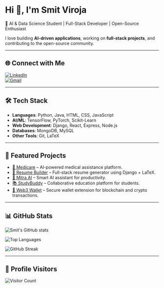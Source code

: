 # Hi 👋, I'm Smit Viroja  
🚀 AI & Data Science Student | Full-Stack Developer | Open-Source Enthusiast  

I love building **AI-driven applications**, working on **full-stack projects**, and contributing to the open-source community.  

---

## 🌐 Connect with Me  

[![LinkedIn](https://img.shields.io/badge/LinkedIn-0077B5?style=for-the-badge&logo=linkedin&logoColor=white)](https://www.linkedin.com/in/smit-viroja-16704a338)  
[![Gmail](https://img.shields.io/badge/Email-D14836?style=for-the-badge&logo=gmail&logoColor=white)](mailto:smitviroja1234@gmail.com)  

---

## 🛠️ Tech Stack  
- **Languages**: Python, Java, HTML, CSS, JavaScript  
- **AI/ML**: TensorFlow, PyTorch, Scikit-Learn  
- **Web Development**: Django, React, Express, Node.js  
- **Databases**: MongoDB, MySQL  
- **Other Tools**: Git, LaTeX  

---

## 🚀 Featured Projects  
- [💊 Medicare](https://github.com/smitviroja14/Medicare) – AI-powered medical assistance platform.  
- [📄 Resume Builder](https://github.com/RajPatel676/resumebuilder) – Full-stack resume generator using Django + LaTeX.  
- [🤖 Mitra AI](https://github.com/smitviroja14/Mitra-AI-Blockchain-Smart-Wallet-AI-Chatbot) – Smart AI assistant for productivity.  
- [📚 StudyBuddy](https://github.com/Jay4h/studybuddy) – Collaborative education platform for students.  
- [👛 Web3 Wallet](https://github.com/smitviroja14/Web3Wallet) – Secure wallet extension for blockchain and crypto transactions.  

---

## 📊 GitHub Stats

![Smit's GitHub stats](https://github-readme-stats.vercel.app/api?username=smitviroja14&show_icons=true&theme=tokyonight&hide_border=true&count_private=true)  

![Top Languages](https://github-readme-stats.vercel.app/api/top-langs/?username=smitviroja14&layout=compact&theme=tokyonight&hide_border=true)  

![GitHub Streak](https://streak-stats.demolab.com/?user=smitviroja14&theme=tokyonight&hide_border=true)  

---

## 👀 Profile Visitors
![Visitor Count](https://komarev.com/ghpvc/?username=smitviroja14&color=0e75b6&style=flat-square)
